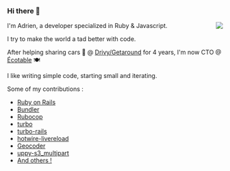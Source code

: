 ### Hi there 👋
<img align="right" src="https://github-readme-stats.vercel.app/api?username=Intrepidd&count_private=true&theme=dark" />
I'm Adrien, a developer specialized in Ruby & Javascript.

I try to make the world a tad better with code. 

After helping sharing cars 🚗 @ [Drivy/Getaround](https://fr.getaround.com) for 4 years, I'm now CTO @ [Écotable](https://ecotable.fr/) 🍽

I like writing simple code, starting small and iterating.

Some of my contributions : 
- [Ruby on Rails](https://contributors.rubyonrails.org/contributors/adrien-siami/commits)
- [Bundler](https://github.com/rubygems/bundler/pull/3195)
- [Rubocop](https://github.com/rubocop/rubocop/pulls?q=is%3Apr+author%3AIntrepidd+is%3Aclosed)
- [turbo](https://github.com/hotwired/turbo/pull/299)
- [turbo-rails](https://github.com/hotwired/turbo-rails/pull/17)
- [hotwire-livereload](https://github.com/kirillplatonov/hotwire-livereload/pull/47)
- [Geocoder](https://github.com/alexreisner/geocoder/pulls?q=is:pr+is:closed+author:Intrepidd)
- [uppy-s3_multipart](https://github.com/janko/uppy-s3_multipart/pull/24)
- [And others !](https://github.com/pulls?q=is%3Apr+author%3AIntrepidd+archived%3Afalse+is%3Amerged)

<!--
**Intrepidd/Intrepidd** is a ✨ _special_ ✨ repository because its `README.md` (this file) appears on your GitHub profile.

Here are some ideas to get you started:

- 🔭 I’m currently working on ...
- 🌱 I’m currently learning ...
- 👯 I’m looking to collaborate on ...
- 🤔 I’m looking for help with ...
- 💬 Ask me about ...
- 📫 How to reach me: ...
- 😄 Pronouns: ...
- ⚡ Fun fact: ...
-->
